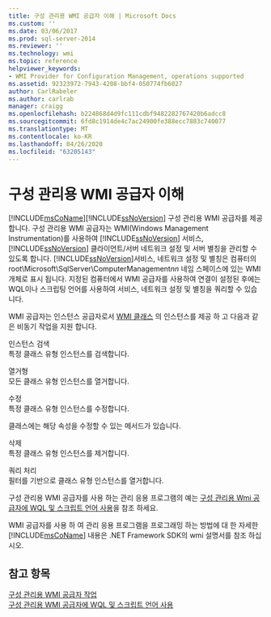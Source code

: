 ```yaml
---
title: 구성 관리용 WMI 공급자 이해 | Microsoft Docs
ms.custom: ''
ms.date: 03/06/2017
ms.prod: sql-server-2014
ms.reviewer: ''
ms.technology: wmi
ms.topic: reference
helpviewer_keywords:
- WMI Provider for Configuration Management, operations supported
ms.assetid: 92323972-7943-4208-bbf4-050774fb6027
author: CarlRabeler
ms.author: carlrab
manager: craigg
ms.openlocfilehash: b224868d4d9fc111cdbf9482282767420b6adcc8
ms.sourcegitcommit: 6fd8c1914de4c7ac24900fe388ecc7883c740077
ms.translationtype: MT
ms.contentlocale: ko-KR
ms.lasthandoff: 04/26/2020
ms.locfileid: "63205143"
---
```

# <a name="understanding-the-wmi-provider-for-configuration-management"></a>구성 관리용 WMI 공급자 이해
  [!INCLUDE[msCoName](../../includes/msconame-md.md)][!INCLUDE[ssNoVersion](../../includes/ssnoversion-md.md)] 구성 관리용 WMI 공급자를 제공 합니다. 구성 관리용 WMI 공급자는 WMI(Windows Management Instrumentation)를 사용하여 [!INCLUDE[ssNoVersion](../../includes/ssnoversion-md.md)] 서비스, [!INCLUDE[ssNoVersion](../../includes/ssnoversion-md.md)] 클라이언트/서버 네트워크 설정 및 서버 별칭을 관리할 수 있도록 합니다. [!INCLUDE[ssNoVersion](../../includes/ssnoversion-md.md)]서비스, 네트워크 설정 및 별칭은 컴퓨터의 root\Microsoft\SqlServer\ComputerManagement*nn* 네임 스페이스에 있는 WMI 개체로 표시 됩니다. 지정된 컴퓨터에서 WMI 공급자를 사용하여 연결이 설정된 후에는 WQL이나 스크립팅 언어를 사용하여 서비스, 네트워크 설정 및 별칭을 쿼리할 수 있습니다.  
  
 WMI 공급자는 인스턴스 공급자로서 [WMI 클래스](../wmi-provider-configuration-classes/wmi-provider-for-configuration-management-classes.md) 의 인스턴스를 제공 하 고 다음과 같은 비동기 작업을 지원 합니다.  
  
 인스턴스 검색  
 특정 클래스 유형 인스턴스를 검색합니다.  
  
 열거형  
 모든 클래스 유형 인스턴스를 열거합니다.  
  
 수정  
 특정 클래스 유형 인스턴스를 수정합니다.  
  
 클래스에는 해당 속성을 수정할 수 있는 메서드가 있습니다.  
  
 삭제  
 특정 클래스 유형 인스턴스를 제거합니다.  
  
 쿼리 처리  
 필터를 기반으로 클래스 유형 인스턴스를 열거합니다.  
  
 구성 관리용 WMI 공급자를 사용 하는 관리 응용 프로그램의 예는 [구성 관리용 Wmi 공급자에 WQL 및 스크립트 언어 사용](using-wql-and-scripting-languages-with-the-wmi-provider.md)을 참조 하세요.  
  
 WMI 공급자를 사용 하 여 관리 응용 프로그램을 프로그래밍 하는 방법에 대 한 자세한 [!INCLUDE[msCoName](../../includes/msconame-md.md)] 내용은 .NET Framework SDK의 wmi 설명서를 참조 하십시오.  
  
## <a name="see-also"></a>참고 항목  
 [구성 관리용 WMI 공급자 작업](working-with-the-wmi-provider-for-configuration-management.md)   
 [구성 관리용 WMI 공급자에 WQL 및 스크립트 언어 사용](using-wql-and-scripting-languages-with-the-wmi-provider.md)  
  
  
